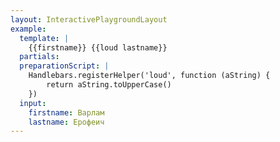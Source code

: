 ```yaml
---
layout: InteractivePlaygroundLayout
example:
  template: |
    {{firstname}} {{loud lastname}}
  partials:
  preparationScript: |
    Handlebars.registerHelper('loud', function (aString) {
        return aString.toUpperCase()
    })
  input:
    firstname: Варлам
    lastname: Ерофеич
---
```


<!--
 Эта страница действует как начальная страница для общих примеров. 
 Основная цель наличия такой страницы состоит в том, чтобы ее URL-адрес не изменялся, 
 чтобы старые общие URL-адреса оставались действительными.
-->
